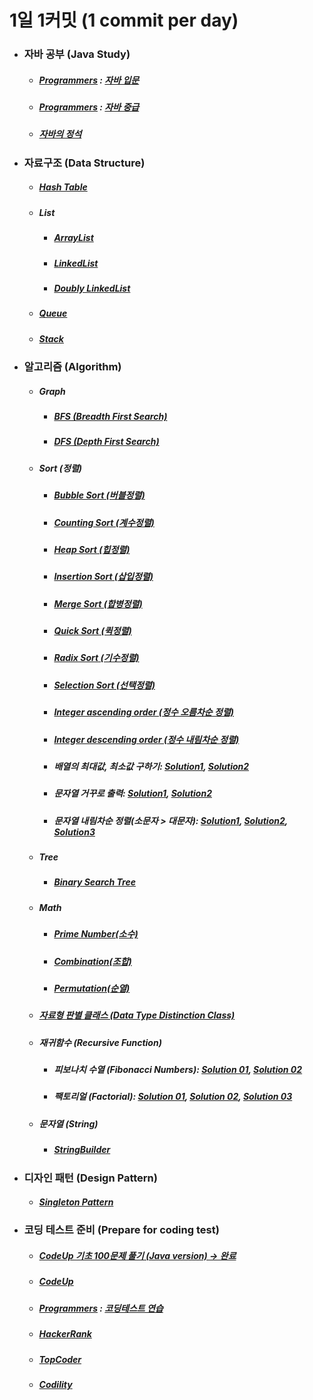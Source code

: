 # 1일 1커밋 (1 commit per day)
<ul>
<li><h3> 자바 공부 (Java Study)</h3>
<ul>
<li><h5><a href ="https://programmers.co.kr/">Programmers</a> : <a href="https://github.com/jysaa5/VioletCheese_Study/tree/master/Programmers_Java_Beginning/src">자바 입문</a></h5></li>
<li> <h5><a href ="https://programmers.co.kr/">Programmers</a> : <a href="https://github.com/jysaa5/VioletCheese_Study/tree/master/Programmers_Java_Intermediate/src">자바 중급</h5></a></li>

<li><h5><a href="https://github.com/jysaa5/Violet_Study_Java/tree/master/Java_Standard_Procedure/src">자바의 정석</a></h5></li>
</ul> 
</li>
<li><h3>자료구조 (Data Structure)</h3> 
<ul>
<li><h5><a href="https://github.com/jysaa5/VioletCheese_Study_Java/tree/master/DataStructure/src/imp/table/hash/table">Hash Table</a></h5></li>
<li><h5>List</h5>
<ul>
<li><h5><a href="https://github.com/jysaa5/VioletCheese_Study_Java/tree/master/DataStructure/src/imp/list/array">ArrayList</a></h5></li>
<li><h5><a href="https://github.com/jysaa5/VioletCheese_Study_Java/tree/master/DataStructure/src/imp/list/linked/list">LinkedList</a></h5></li>
<li><h5><a href="https://github.com/jysaa5/VioletCheese_Study_Java/tree/master/DataStructure/src/imp/list/doubly/linked/list">Doubly LinkedList</a></h5></li>
</ul>
</li>
<li><h5><a href="https://github.com/jysaa5/VioletCheese_Study_Java/tree/master/DataStructure/src/imp/queue">Queue</a></h5></li>
<li><h5><a href="https://github.com/jysaa5/VioletCheese_Study_Java/tree/master/DataStructure/src/imp/stack">Stack</a></h5></li>
</ul>
</li><li><h3>알고리즘 (Algorithm)</h3>
<ul> 
<li><h5>Graph</h5>
<ul>
<li><h5><a href="https://github.com/jysaa5/VioletCheese_Study_Java/tree/master/Algorithm/src/graph/bfs">BFS (Breadth First Search)</a></h5></li>
<li><h5><a href="https://github.com/jysaa5/VioletCheese_Study_Java/tree/master/Algorithm/src/graph/dfs">DFS (Depth First Search)</a></h5></li>
</ul>
</li>

<li><h5>Sort (정렬)</h5>
<ul>
<li><h5><a href="https://github.com/jysaa5/VioletCheese_Study_Java/tree/master/Algorithm/src/sort/bubbleSort">Bubble Sort (버블정렬)</a></h5></li>
<li><h5><a href="https://github.com/jysaa5/VioletCheese_Study_Java/tree/master/Algorithm/src/sort/countingSort">Counting Sort (계수정렬)</a></h5></li>
<li><h5><a href="https://github.com/jysaa5/VioletCheese_Study_Java/tree/master/Algorithm/src/sort/heapSort">Heap Sort (힙정렬)</a></h5></li> 
<li><h5><a href="https://github.com/jysaa5/VioletCheese_Study_Java/tree/master/Algorithm/src/sort/insertionSort">Insertion Sort (삽입정렬)</a></h5></li>
<li><h5><a href="https://github.com/jysaa5/VioletCheese_Study_Java/tree/master/Algorithm/src/sort/mergeSort">Merge Sort (합병정렬)</a></h5></li>
<li><h5><a href="https://github.com/jysaa5/VioletCheese_Study_Java/tree/master/Algorithm/src/sort/quickSort">Quick Sort (퀵정렬)</a></h5></li>
<li><h5><a href="https://github.com/jysaa5/VioletCheese_Study_Java/tree/master/Algorithm/src/sort/radixSort">Radix Sort (기수정렬)</a></h5></li>
<li><h5><a href="https://github.com/jysaa5/VioletCheese_Study_Java/tree/master/Algorithm/src/sort/selectionSort">Selection Sort (선택정렬)</a></h5></li>
<li><h5><a href="https://github.com/jysaa5/Violet_Study_Java/blob/master/Algorithm/src/sort/number/size/Integer_SortAsc_Sol_01.java">Integer ascending order (정수 오름차순 정렬)</a></h5></li>
<li><h5><a href ="https://github.com/jysaa5/Violet_Study_Java/blob/master/Algorithm/src/sort/number/size/Integer_SortDes_Sol_02.java">Integer descending order (정수 내림차순 정렬)</a></h5></li>
<li><h5>배열의 최대값, 최소값 구하기: <a href ="https://github.com/jysaa5/Violet_Study_Java/blob/master/Algorithm/src/sort/number/size/Max_Min_Sol_01.java">Solution1</a>, <a href ="https://github.com/jysaa5/Violet_Study_Java/blob/master/Algorithm/src/sort/number/size/Max_Min_Sol_02.java">Solution2</a></h5> </li>
<li><h5>문자열 거꾸로 출력: <a href="https://github.com/jysaa5/Violet_Study_Java/blob/master/Algorithm/src/sort/string/String_Reverse_01.java">Solution1</a>, <a href="https://github.com/jysaa5/Violet_Study_Java/blob/master/Algorithm/src/sort/string/String_Reverse_02.java">Solution2</a></h5></li>
<li><h5>문자열 내림차순 정렬(소문자 > 대문자): <a href="https://github.com/jysaa5/Violet_Study_Java/blob/master/Algorithm/src/sort/string/String_SortDes_01.java">Solution1</a>, <a href="https://github.com/jysaa5/Violet_Study_Java/blob/master/Algorithm/src/sort/string/String_SortDes_02.java">Solution2</a>, <a href="https://github.com/jysaa5/Violet_Study_Java/blob/master/Algorithm/src/sort/string/String_SortDes_03.java">Solution3</a></h5></li>
</ul>
  
</li>
<li><h5>Tree</h5>
<ul>
<li><h5><a href="https://github.com/jysaa5/VioletCheese_Study_Java/tree/master/Algorithm/src/tree/binarySearchTree">Binary Search Tree</a></h5></li>
</ul>
  
<li><h5>Math</h5>
<ul>
<li><h5><a href="https://github.com/jysaa5/Violet_Study_Java/blob/master/Algorithm/src/number/primeNumber/PrimeNumber.java">Prime Number(소수)</a></h5></li>
<li><h5><a href="https://github.com/jysaa5/Violet_Study_Java/blob/master/Algorithm/src/math/combination/Combination_01.java">Combination(조합)</a></h5></li>
<li><h5><a href="https://github.com/jysaa5/Violet_Study_Java/blob/master/Algorithm/src/math/permutation">Permutation(순열)</a></h5></li>
</ul>

<li><h5> <a href="https://github.com/jysaa5/Violet_Study_Java/tree/master/Algorithm/src/distinguish/data/type">자료형 판별 클래스 (Data Type Distinction Class)</a></h5></li>

<li><h5>재귀함수 (Recursive Function)</h5>
<ul>
  <li><h5>피보나치 수열 (Fibonacci Numbers): <a href="https://github.com/jysaa5/Violet_Study_Java/blob/master/Algorithm/src/recursive/function/Fibonacci_Sol_01.java">Solution 01</a>, <a href="https://github.com/jysaa5/Violet_Study_Java/blob/master/Algorithm/src/recursive/function/Fibonacci_Sol_02.java">Solution 02</a></h5></li>
  <li><h5>팩토리얼 (Factorial): <a href="https://github.com/jysaa5/Violet_Study_Java/blob/master/Algorithm/src/recursive/function/Factorial_Sol_01.java">Solution 01</a>, <a href="https://github.com/jysaa5/Violet_Study_Java/blob/master/Algorithm/src/recursive/function/Factorial_Sol_02.java">Solution 02</a>, <a href="https://github.com/jysaa5/Violet_Study_Java/blob/master/Algorithm/src/recursive/function/Factorial_Sol_03.java">Solution 03</a></h5></li>
</ul>

<li><h5>문자열 (String)</h5>
<ul>
<li><h5><a href="https://github.com/jysaa5/Violet_Study_Java/tree/master/Algorithm/src/stringBuilder">StringBuilder</a></h5>
</li>
</ul>
  
</li>
</ul>
</li>
<li><h3>디자인 패턴 (Design Pattern)</h3> 
<ul>
<li><h5><a href="https://github.com/jysaa5/VioletCheese_Study_Java/tree/master/DesignPattern/src/singleton/pattern">Singleton Pattern</a></h5></li>
</ul>
</li>
<li><h3>코딩 테스트 준비 (Prepare for coding test)</h3>
<ul>
<li><h5><a href ="https://github.com/jysaa5/VioletCheese_Study_Java/tree/master/CodeUp_basics100/src/violetCheese">CodeUp 기초 100문제 풀기 (Java version) → 완료</a></h5></li>
<li><h5><a href="https://github.com/jysaa5/Violet_Study_Java/tree/master/CodeUp/src">CodeUp</a></h5></li>
<li><h5> <a href ="https://programmers.co.kr/">Programmers</a> : <a href="https://github.com/jysaa5/VioletCheese_Study_Java/tree/master/Programmers_Ex/src">코딩테스트 연습</a></h5></li>
<li><h5><a href="https://github.com/jysaa5/VioletCheese_Study_Java/tree/master/HackerRank">HackerRank</a></h5></li>
<li><h5><a href="https://github.com/jysaa5/VioletCheese_Study_Java/tree/master/TopCoder">TopCoder</a></h5></li>
<li><h5><a href="https://github.com/jysaa5/VioletCheese_Study_Java/tree/master/Codility_Ex">Codility</a></h5></li>
</ul>
</li>
</ul>
